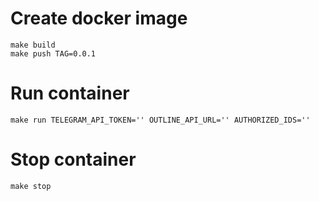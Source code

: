 # Create docker image
```shell
make build
make push TAG=0.0.1
```

# Run container
```shell
make run TELEGRAM_API_TOKEN='' OUTLINE_API_URL='' AUTHORIZED_IDS=''
```

# Stop container
```shell
make stop
```